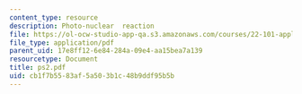 ```yaml
---
content_type: resource
description: Photo-nuclear  reaction
file: https://ol-ocw-studio-app-qa.s3.amazonaws.com/courses/22-101-applied-nuclear-physics-fall-2003/cb1f7b5583af5a503b1c48b9ddf95b5b_ps2.pdf
file_type: application/pdf
parent_uid: 17e8ff12-6e84-284a-09e4-aa15bea7a139
resourcetype: Document
title: ps2.pdf
uid: cb1f7b55-83af-5a50-3b1c-48b9ddf95b5b
---
```

